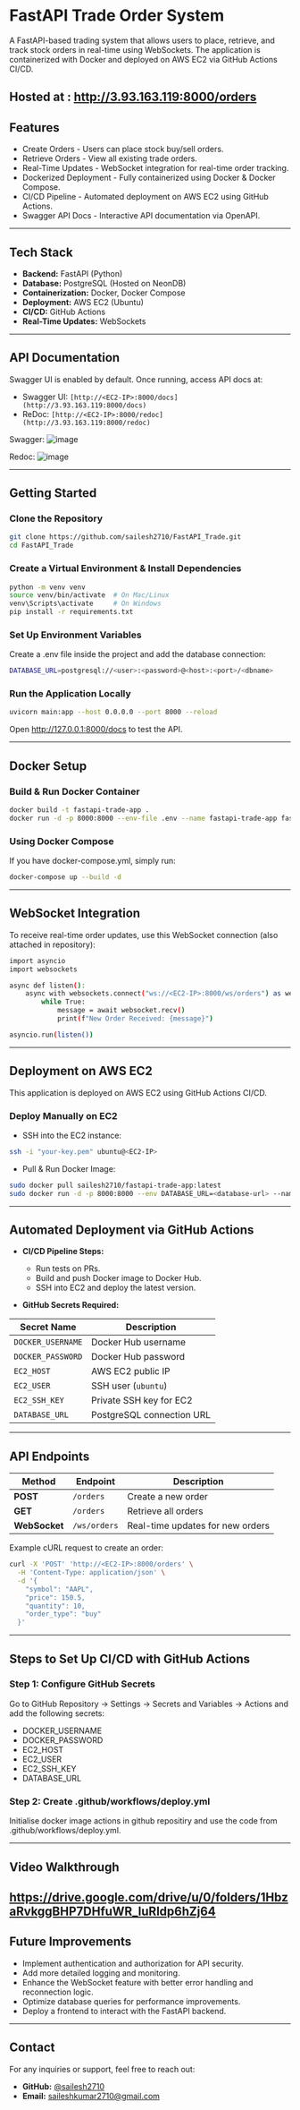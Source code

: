 # FastAPI Trade Order System

A FastAPI-based trading system that allows users to place, retrieve, and track stock orders in real-time using WebSockets. The application is containerized with Docker and deployed on AWS EC2 via GitHub Actions CI/CD.


Hosted at : http://3.93.163.119:8000/orders
---

## Features
- Create Orders - Users can place stock buy/sell orders.
- Retrieve Orders - View all existing trade orders.
- Real-Time Updates - WebSocket integration for real-time order tracking.
- Dockerized Deployment - Fully containerized using Docker & Docker Compose.
- CI/CD Pipeline - Automated deployment on AWS EC2 using GitHub Actions.
- Swagger API Docs - Interactive API documentation via OpenAPI.

---

## Tech Stack
- **Backend:** FastAPI (Python)
- **Database:** PostgreSQL (Hosted on NeonDB)
- **Containerization:** Docker, Docker Compose
- **Deployment:** AWS EC2 (Ubuntu)
- **CI/CD:** GitHub Actions
- **Real-Time Updates:** WebSockets

---

## API Documentation
Swagger UI is enabled by default. Once running, access API docs at:
- Swagger UI: `[http://<EC2-IP>:8000/docs](http://3.93.163.119:8000/docs)`
- ReDoc: `[http://<EC2-IP>:8000/redoc](http://3.93.163.119:8000/redoc)`

Swagger:
![image](https://github.com/user-attachments/assets/a19e11a9-b0cb-42bc-ae40-5e3e8647931f)

Redoc:
![image](https://github.com/user-attachments/assets/75c249ed-a6de-4919-954b-bbdd40d34856)


---

## Getting Started

### Clone the Repository
```sh
git clone https://github.com/sailesh2710/FastAPI_Trade.git
cd FastAPI_Trade
```

### Create a Virtual Environment & Install Dependencies
```sh
python -m venv venv
source venv/bin/activate  # On Mac/Linux
venv\Scripts\activate     # On Windows
pip install -r requirements.txt
```
### Set Up Environment Variables
Create a .env file inside the project and add the database connection:
```sh
DATABASE_URL=postgresql://<user>:<password>@<host>:<port>/<dbname>
```
### Run the Application Locally
```sh
uvicorn main:app --host 0.0.0.0 --port 8000 --reload
```
Open http://127.0.0.1:8000/docs to test the API.

---

## Docker Setup
### Build & Run Docker Container
```sh
docker build -t fastapi-trade-app .
docker run -d -p 8000:8000 --env-file .env --name fastapi-trade-app fastapi-trade-app
```
### Using Docker Compose
If you have docker-compose.yml, simply run:
```sh
docker-compose up --build -d
```

---

## WebSocket Integration
To receive real-time order updates, use this WebSocket connection (also attached in repository):
```sh
import asyncio
import websockets

async def listen():
    async with websockets.connect("ws://<EC2-IP>:8000/ws/orders") as websocket:
        while True:
            message = await websocket.recv()
            print(f"New Order Received: {message}")

asyncio.run(listen())
```

---

## Deployment on AWS EC2

This application is deployed on AWS EC2 using GitHub Actions CI/CD.
### Deploy Manually on EC2
- SSH into the EC2 instance:
```sh
ssh -i "your-key.pem" ubuntu@<EC2-IP>
```
- Pull & Run Docker Image:
```sh
sudo docker pull sailesh2710/fastapi-trade-app:latest
sudo docker run -d -p 8000:8000 --env DATABASE_URL=<database-url> --name fastapi-trade-app sailesh2710/fastapi-trade-app:latest
```

---

## Automated Deployment via GitHub Actions

- **CI/CD Pipeline Steps:**
  - Run tests on PRs.
  - Build and push Docker image to Docker Hub.
  - SSH into EC2 and deploy the latest version.

- **GitHub Secrets Required:**

| Secret Name       | Description                     |
|------------------|---------------------------------|
| `DOCKER_USERNAME` | Docker Hub username           |
| `DOCKER_PASSWORD` | Docker Hub password           |
| `EC2_HOST`       | AWS EC2 public IP             |
| `EC2_USER`       | SSH user (`ubuntu`)           |
| `EC2_SSH_KEY`    | Private SSH key for EC2       |
| `DATABASE_URL`   | PostgreSQL connection URL     |

---

## API Endpoints

| Method  | Endpoint   | Description           |
|---------|-----------|-----------------------|
| **POST** | `/orders` | Create a new order   |
| **GET**  | `/orders` | Retrieve all orders  |
| **WebSocket**  | `/ws/orders` | Real-time updates for new orders  |

Example cURL request to create an order:
```sh
curl -X 'POST' 'http://<EC2-IP>:8000/orders' \
  -H 'Content-Type: application/json' \
  -d '{
    "symbol": "AAPL",
    "price": 150.5,
    "quantity": 10,
    "order_type": "buy"
  }'
```

---

## Steps to Set Up CI/CD with GitHub Actions

### Step 1: Configure GitHub Secrets

Go to GitHub Repository → Settings → Secrets and Variables → Actions and add the following secrets:
- DOCKER_USERNAME
- DOCKER_PASSWORD
- EC2_HOST
- EC2_USER
- EC2_SSH_KEY
- DATABASE_URL

### Step 2: Create .github/workflows/deploy.yml
Initialise docker image actions in github repositiry and use the code from .github/workflows/deploy.yml.

---
## Video Walkthrough
https://drive.google.com/drive/u/0/folders/1HbzaRvkggBHP7DHfuWR_luRldp6hZj64
---
## Future Improvements

- Implement authentication and authorization for API security.
- Add more detailed logging and monitoring.
- Enhance the WebSocket feature with better error handling and reconnection logic.
- Optimize database queries for performance improvements.
- Deploy a frontend to interact with the FastAPI backend.

---
## Contact
For any inquiries or support, feel free to reach out:

- **GitHub:** [@sailesh2710](https://github.com/sailesh2710)
- **Email:** saileshkumar2710@gmail.com

